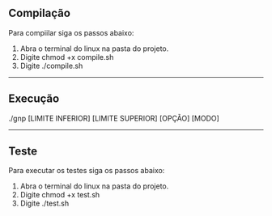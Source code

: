 ## Compilação

Para compiilar siga os passos abaixo:

1. Abra o terminal do linux na pasta do projeto.
2. Digite chmod +x compile.sh
3. Digite ./compile.sh

---

## Execução

./gnp [LIMITE INFERIOR] [LIMITE SUPERIOR] [OPÇÃO] [MODO] 

---

## Teste

Para executar os testes siga os passos abaixo:

1. Abra o terminal do linux na pasta do projeto.
2. Digite chmod +x test.sh
3. Digite ./test.sh
